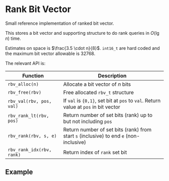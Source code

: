 Rank Bit Vector
===

Small reference implementation of ranked bit vector.

This stores a bit vector and supporting structure to do rank queries in $O(\lg n)$ time.

Estimates on space is $\frac{3.5 \cdot n}{8}$.
`int16_t` are hard coded and the maximum bit vector allowable is 32768.

The relevant API is:

| Function | Description |
|---|---|
| `rbv_alloc(n)` | Allocate a bit vector of $n$ bits |
| `rbv_free(rbv)` | Free allocated `rbv_t` structure |
| `rbv_val(rbv, pos, val)` | If `val` is `{0,1}`, set bit at `pos` to `val`. Return value at `pos` in bit vector |
| `rbv_rank_lt(rbv, pos)` | Return number of set bits (rank) up to but not including `pos` |
| `rbv_rank(rbv, s, e)` | Return number of set bits (rank) from start `s` (inclusive) to end `e` (non-inclusive) |
| `rbv_rank_idx(rbv, rank)` | Return index of `rank` set bit |

Example
---

```
```


